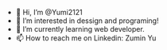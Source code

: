- 👋 Hi, I’m @Yumi2121
- 👀 I’m interested in dessign and programing! 
- 🌱 I’m currently learning web developer.
- 📫 How to reach me on Linkedin: Zumin Yu

<!---
Yumi2121/Yumi2121 is a ✨ special ✨ repository because its `README.md` (this file) appears on your GitHub profile.
You can click the Preview link to take a look at your changes.
--->
